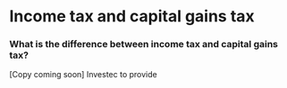 # Income tax and capital gains tax

### What is the difference between income tax and capital gains tax?&#x20;

\[Copy coming soon] Investec to provide
